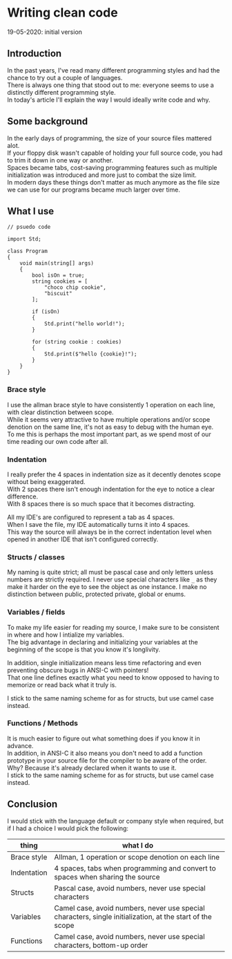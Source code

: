 # Writing clean code

19-05-2020: initial version

## Introduction

In the past years, I've read many different programming styles and had the chance to try out a couple of languages.  
There is always one thing that stood out to me: everyone seems to use a distinctly different programming style.  
In today's article I'll explain the way I would ideally write code and why.

## Some background

In the early days of programming, the size of your source files mattered alot.  
If your floppy disk wasn't capable of holding your full source code, you had to trim it down in one way or another.  
Spaces became tabs, cost-saving programming features such as multiple initialization was introduced and more just to combat the size limit.  
In modern days these things don't matter as much anymore as the file size we can use for our programs became much larger over time.

## What I use

```unformatted
// psuedo code

import Std;

class Program
{
    void main(string[] args)
    {
        bool isOn = true;
        string cookies = [
            "choco chip cookie",
            "biscuit"
        ];

        if (isOn)
        {
            Std.print("hello world!");
        }

        for (string cookie : cookies)
        {
            Std.print($"hello {cookie}!");
        }
    }
}
```

### Brace style

I use the allman brace style to have consistently 1 operation on each line, with clear distinction between scope.  
While it seems very attractive to have multiple operations and/or scope denotion on the same line, it's not as easy to debug with the human eye.  
To me this is perhaps the most important part, as we spend most of our time reading our own code after all.

### Indentation

I really prefer the 4 spaces in indentation size as it decently denotes scope without being exaggerated.  
With 2 spaces there isn't enough indentation for the eye to notice a clear difference.  
With 8 spaces there is so much space that it becomes distracting.

All my IDE's are configured to represent a tab as 4 spaces.  
When I save the file, my IDE automatically turns it into 4 spaces.  
This way the source will always be in the correct indentation level when opened in another IDE that isn't configured correctly.

### Structs / classes

My naming is quite strict; all must be pascal case and only letters unless numbers are strictly required.
I never use special characters like `_` as they make it harder on the eye to see the object as one instance.
I make no distinction between public, protected private, global or enums.

### Variables / fields

To make my life easier for reading my source, I make sure to be consistent in where and how I intialize my variables.  
The big advantage in declaring and initializing your variables at the beginning of the scope is that you know it's longlivity.  

In addition, single initialization means less time refactoring and even preventing obscure bugs in ANSI-C with pointers!  
That one line defines exactly what you need to know opposed to having to memorize or read back what it truly is.

I stick to the same naming scheme for as for structs, but use camel case instead.

### Functions / Methods

It is much easier to figure out what something does if you know it in advance.  
In addition, in ANSI-C it also means you don't need to add a function prototype in your source file for the compiler to be aware of the order.  
Why? Because it's already declared when it wants to use it.  
I stick to the same naming scheme for as for structs, but use camel case instead.

## Conclusion

I would stick with the language default or company style when required, but if I had a choice I would pick the following:

**thing**   | **what I do**
----------- | ---------------------------------
Brace style | Allman, 1 operation or scope denotion on each line
Indentation | 4 spaces, tabs when programming and convert to spaces when sharing the source
Structs     | Pascal case, avoid numbers, never use special characters
Variables   | Camel case, avoid numbers, never use special characters, single initialization, at the start of the scope
Functions   | Camel case, avoid numbers, never use special characters, bottom-up order
